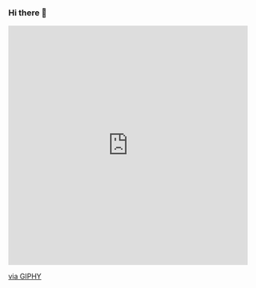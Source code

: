 ### Hi there 👋

<iframe src="https://giphy.com/embed/auZswdgkc8GSC8eVxQ" width="480" height="480" frameBorder="0" class="giphy-embed" allowFullScreen></iframe><p><a href="https://giphy.com/gifs/numberbarn-wink-pig-ears-auZswdgkc8GSC8eVxQ">via GIPHY</a></p>

<!--
**aryanc193/aryanc193** is a ✨ _special_ ✨ repository because its `README.md` (this file) appears on your GitHub profile.

Here are some ideas to get you started:

- 🔭 I’m currently working on ...
- 🌱 I’m currently learning ...
- 👯 I’m looking to collaborate on ...
- 🤔 I’m looking for help with ...
- 💬 Ask me about ...
- 📫 How to reach me: ...
- 😄 Pronouns: ...
- ⚡ Fun fact: ...
-->
